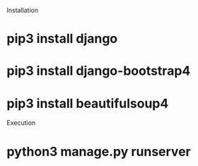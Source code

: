Installation

# pip3 install django
# pip3 install django-bootstrap4
# pip3 install beautifulsoup4

Execution

# python3 manage.py runserver